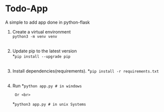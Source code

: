 # Todo-App
A simple to add app done in python-flask

1. Create a virtual environment <br>
    `python3 -m venv venv` <br> <br>
2. Update pip to the latest version <br>
    *`pip install --upgrade pip` <br> <br>
3. Install dependencies(requirements).
    *`pip install -r requirements.txt` <br> <br>
4. Run
    *`python app.py # in windows` <br>

        Or <br>

    *`python3 app.py # in unix Systems`
